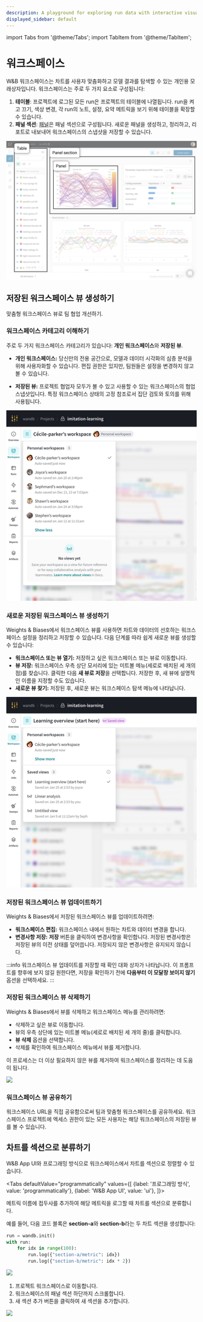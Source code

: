 ```yaml
---
description: A playground for exploring run data with interactive visualizations
displayed_sidebar: default
---
```

import Tabs from '@theme/Tabs';
import TabItem from '@theme/TabItem';

# 워크스페이스

W&B 워크스페이스는 차트를 사용자 맞춤화하고 모델 결과를 탐색할 수 있는 개인용 모래상자입니다. 워크스페이스는 주로 두 가지 요소로 구성됩니다:

1. **테이블**: 프로젝트에 로그된 모든 run은 프로젝트의 테이블에 나열됩니다. run을 켜고 끄기, 색상 변경, 각 run의 노트, 설정, 요약 메트릭을 보기 위해 테이블을 확장할 수 있습니다.
2. **패널 섹션**: [패널](../features/panels/intro.md)은 패널 섹션으로 구성됩니다. 새로운 패널을 생성하고, 정리하고, 리포트로 내보내어 워크스페이스의 스냅샷을 저장할 수 있습니다.

![](/images/app_ui/workspace_table_and_panels.png)

## 저장된 워크스페이스 뷰 생성하기
맞춤형 워크스페이스 뷰로 팀 협업 개선하기.

### 워크스페이스 카테고리 이해하기
주로 두 가지 워크스페이스 카테고리가 있습니다: **개인 워크스페이스**와 **저장된 뷰**.

* **개인 워크스페이스:** 당신만의 전용 공간으로, 모델과 데이터 시각화의 심층 분석을 위해 사용자화할 수 있습니다. 편집 권한은 있지만, 팀원들은 설정을 변경하지 않고 볼 수 있습니다.

* **저장된 뷰:** 프로젝트 협업자 모두가 볼 수 있고 사용할 수 있는 워크스페이스의 협업 스냅샷입니다. 특정 워크스페이스 상태의 고정 참조로서 집단 검토와 토의를 위해 사용됩니다.
 
 ![](/images/app_ui/Menu_No_views.jpg)

### 새로운 저장된 워크스페이스 뷰 생성하기
Weights & Biases에서 워크스페이스 뷰를 사용하면 차트와 데이터의 선호하는 워크스페이스 설정을 정리하고 저장할 수 있습니다. 다음 단계를 따라 쉽게 새로운 뷰를 생성할 수 있습니다:

* **워크스페이스 또는 뷰 열기:** 저장하고 싶은 워크스페이스 또는 뷰로 이동합니다.
* **뷰 저장:** 워크스페이스 우측 상단 모서리에 있는 미트볼 메뉴(세로로 배치된 세 개의 점)를 찾습니다. 클릭한 다음 **새 뷰로 저장**을 선택합니다. 저장한 후, 새 뷰에 설명적인 이름을 지정할 수도 있습니다.
* **새로운 뷰 찾기:** 저장된 후, 새로운 뷰는 워크스페이스 탐색 메뉴에 나타납니다.

 ![](/images/app_ui/Menu_Views.jpg)

### 저장된 워크스페이스 뷰 업데이트하기
Weights & Biases에서 저장된 워크스페이스 뷰를 업데이트하려면:

* **워크스페이스 편집:** 워크스페이스 내에서 원하는 차트와 데이터 변경을 합니다.
* **변경사항 저장:** **저장** 버튼을 클릭하여 변경사항을 확인합니다. 저장된 변경사항은 저장된 뷰의 이전 상태를 덮어씁니다. 저장되지 않은 변경사항은 유지되지 않습니다.

:::info
워크스페이스 뷰 업데이트를 저장할 때 확인 대화 상자가 나타납니다. 이 프롬프트를 향후에 보지 않길 원한다면, 저장을 확인하기 전에 **다음부터 이 모달창 보이지 않기** 옵션을 선택하세요.
:::

### 저장된 워크스페이스 뷰 삭제하기
Weights & Biases에서 뷰를 삭제하고 워크스페이스 메뉴를 관리하려면:

* 삭제하고 싶은 뷰로 이동합니다.
* 뷰의 우측 상단에 있는 미트볼 메뉴(세로로 배치된 세 개의 줄)를 클릭합니다.
* **뷰 삭제** 옵션을 선택합니다.
* 삭제를 확인하여 워크스페이스 메뉴에서 뷰를 제거합니다.

이 프로세스는 더 이상 필요하지 않은 뷰를 제거하여 워크스페이스를 정리하는 데 도움이 됩니다.

 ![](/images/app_ui/Deleting.gif)

### 워크스페이스 뷰 공유하기
워크스페이스 URL을 직접 공유함으로써 팀과 맞춤형 워크스페이스를 공유하세요. 워크스페이스 프로젝트에 엑세스 권한이 있는 모든 사용자는 해당 워크스페이스의 저장된 뷰를 볼 수 있습니다.

## 차트를 섹션으로 분류하기

W&B App UI와 프로그래밍 방식으로 워크스페이스에서 차트를 섹션으로 정렬할 수 있습니다.

<Tabs
  defaultValue="programmatically"
  values={[
    {label: '프로그래밍 방식', value: 'programmatically'},
    {label: 'W&B App UI', value: 'ui'},
  ]}>
  <TabItem value="programmatically">

메트릭 이름에 접두사를 추가하여 해당 메트릭을 로그할 때 차트를 섹션으로 분류합니다.

예를 들어, 다음 코드 블록은 **section-a**와 **section-b**라는 두 차트 섹션을 생성합니다:

```python
run = wandb.init()
with run:
    for idx in range(100):
        run.log({"section-a/metric": idx})
        run.log({"section-b/metric": idx * 2})
```
![](/images/app_ui/workspaces_bar1.png)

  </TabItem>
  <TabItem value="ui">

1. 프로젝트 워크스페이스로 이동합니다.
2. 워크스페이스의 패널 섹션 하단까지 스크롤합니다.
3. 새 섹션 추가 버튼을 클릭하여 새 섹션을 추가합니다.

![](/images/app_ui/add_section_app.png)

  </TabItem>
</Tabs>